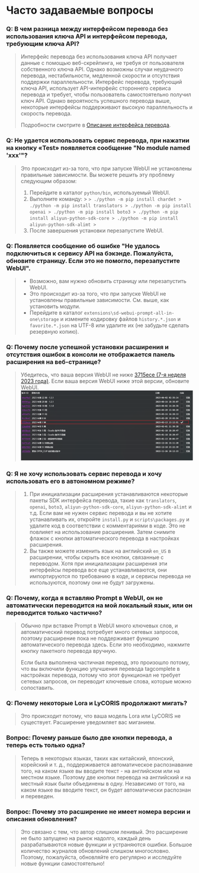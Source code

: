 # Часто задаваемые вопросы

### Q: В чем разница между интерфейсом перевода без использования ключа API и интерфейсом перевода, требующим ключа API?

> Интерфейс перевода без использования ключа API получает данные с помощью веб-скрейпинга, не требуя от пользователя собственного ключа API. Однако возможны случаи неудачного перевода, нестабильности, медленной скорости и отсутствия поддержки параллельности. Интерфейс перевода, требующий ключа API, использует API-интерфейс стороннего сервиса перевода и требует, чтобы пользователь самостоятельно получил ключ API. Однако вероятность успешного перевода выше, некоторые интерфейсы поддерживают высокую параллельность и скорость перевода.
> 
> Подробности смотрите в [Описание интерфейса перевода](/ru/TranslationApiConfiguration.md#Описание-интерфейса-перевода).

### Q: Не удается использовать сервис перевода, при нажатии на кнопку «Test» появляется сообщение "No module named 'xxx'"?

> Это происходит из-за того, что при запуске WebUI не установлены правильные зависимости. Вы можете решить эту проблему следующим образом:
> 1. Перейдите в каталог `python/bin`, используемый WebUI.
> 2. Выполните команду:
     >    ```
     > ./python -m pip install chardet
     > ./python -m pip install translators
     > ./python -m pip install openai
     > ./python -m pip install boto3
     > ./python -m pip install aliyun-python-sdk-core
     > ./python -m pip install aliyun-python-sdk-alimt
     >    ```
> 3. После завершения установки перезапустите WebUI.

### Q: Появляется сообщение об ошибке "Не удалось подключиться к сервису API на бэкэнде. Пожалуйста, обновите страницу. Если это не помогло, перезапустите WebUI".

> - Возможно, вам нужно обновить страницу или перезапустить WebUI.
> - Это происходит из-за того, что при запуске WebUI не установлены правильные зависимости. См. выше, как установить модули.
> - Перейдите в каталог `extensions\sd-webui-prompt-all-in-one\storage` и измените кодировку файлов `history.*.json` и `favorite.*.json` на UTF-8 или удалите их (не забудьте сделать резервную копию).

### Q: Почему после успешной установки расширения и отсутствия ошибок в консоли не отображается панель расширения на веб-странице?

> Убедитесь, что ваша версия WebUI не ниже [3715ece (7-я неделя 2023 года)](https://github.com/AUTOMATIC1111/stable-diffusion-webui/commit/3715ece). Если ваша версия WebUI ниже этой версии, обновите WebUI.
> ![](../assets/images/minimum_version_webui.png)

### Q: Я не хочу использовать сервис перевода и хочу использовать его в автономном режиме?

> 1. При инициализации расширения устанавливаются некоторые пакеты SDK интерфейса перевода, такие как `translators`, `openai`, `boto3`, `aliyun-python-sdk-core`, `aliyun-python-sdk-alimt` и т.д. Если вам не нужен сервис перевода и вы не хотите устанавливать их, откройте `install.py` и `scripts\packages.py` и удалите код в соответствии с комментариями в коде. Это не повлияет на использование расширения. Затем снимите флажок с кнопки автоматического перевода в настройках расширения.
> 2. Вы также можете изменить язык на английский `en_US` в расширении, чтобы скрыть все кнопки, связанные с переводом. Хотя при инициализации расширения эти интерфейсы перевода все еще устанавливаются, они импортируются по требованию в коде, и сервисы перевода не используются, поэтому они не будут загружены.

### Q: Почему, когда я вставляю Prompt в WebUI, он не автоматически переводится на мой локальный язык, или он переводится только частично?

> Обычно при вставке Prompt в WebUI много ключевых слов, и автоматический перевод потребует много сетевых запросов, поэтому расширение пока не поддерживает функцию автоматического перевода здесь. Если это необходимо, нажмите кнопку пакетного перевода вручную.
>
> Если была выполнена частичная перевод, это произошло потому, что вы включили функцию улучшения перевода tagcomplete в настройках перевода, потому что этот функционал не требует сетевых запросов, он переводит ключевые слова, которые можно сопоставить.

### Q: Почему некоторые Lora и LyCORIS продолжают мигать?

> Это происходит потому, что ваша модель Lora или LyCORIS не существует. Расширение уведомляет вас миганием.

### Вопрос: Почему раньше было две кнопки перевода, а теперь есть только одна?

> Теперь в некоторых языках, таких как китайский, японский, корейский и т. д., поддерживается автоматическое распознавание того, на каком языке вы вводите текст - на английском или на местном языке. Поэтому две кнопки перевода на английский и на местный язык были объединены в одну. Независимо от того, на каком языке вы вводите текст, он будет автоматически распознан и переведен.

### Вопрос: Почему это расширение не имеет номера версии и описания обновления?

> Это связано с тем, что автор слишком ленивый. Это расширение не было запущено на рынок надолго, каждый день разрабатываются новые функции и устраняются ошибки. Большое количество журналов обновлений слишком многословно. Поэтому, пожалуйста, обновляйте его регулярно и исследуйте новые функции самостоятельно!